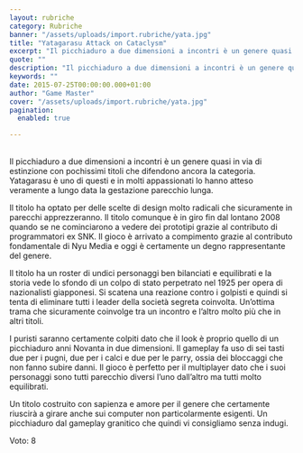 ```yaml
---
layout: rubriche
category: Rubriche
banner: "/assets/uploads/import.rubriche/yata.jpg"
title: "Yatagarasu Attack on Cataclysm"
excerpt: "Il picchiaduro a due dimensioni a incontri è un genere quasi in via di estinzione con pochissimi titoli che difendono ancora la categoria. Yatagarasu è uno di questi e in molti appassionati lo hanno atteso veramente a lungo data la gestazione parecchio lunga. Il titolo ha optato per delle scelte di design molto radicali che [&hellip"
quote: ""
description: "Il picchiaduro a due dimensioni a incontri è un genere quasi in via di estinzione con pochissimi titoli che difendono ancora la categoria. Yatagarasu è uno di questi e in molti appassionati lo hanno atteso veramente a lungo data la gestazione parecchio lunga. Il titolo ha optato per delle scelte di design molto radicali che [&hellip"
keywords: ""
date: 2015-07-25T00:00:00.000+01:00
author: "Game Master"
cover: "/assets/uploads/import.rubriche/yata.jpg"
pagination:
  enabled: true

---
```


[](https://hotmc.com/wp-content/uploads/2015/07/yata.jpg)  
Il picchiaduro a due dimensioni a incontri è un genere quasi in via di estinzione con pochissimi titoli che difendono ancora la categoria. Yatagarasu è uno di questi e in molti appassionati lo hanno atteso veramente a lungo data la gestazione parecchio lunga.

Il titolo ha optato per delle scelte di design molto radicali che sicuramente in parecchi apprezzeranno. Il titolo comunque è in giro fin dal lontano 2008 quando se ne cominciarono a vedere dei prototipi grazie al contributo di programmatori ex SNK. Il gioco è arrivato a compimento grazie al contributo fondamentale di Nyu Media e oggi è certamente un degno rappresentante del genere.

[](https://hotmc.com/wp-content/uploads/2015/07/yata-2.jpg)

Il titolo ha un roster di undici personaggi ben bilanciati e equilibrati e la storia vede lo sfondo di un colpo di stato perpetrato nel 1925 per opera di nazionalisti giapponesi. Si scatena una reazione contro i golpisti e quindi si tenta di eliminare tutti i leader della società segreta coinvolta. Un’ottima trama che sicuramente coinvolge tra un incontro e l’altro molto più che in altri titoli.

I puristi saranno certamente colpiti dato che il look è proprio quello di un picchiaduro anni Novanta in due dimensioni. Il gameplay fa uso di sei tasti due per i pugni, due per i calci e due per le parry, ossia dei bloccaggi che non fanno subire danni. Il gioco è perfetto per il multiplayer dato che i suoi personaggi sono tutti parecchio diversi l’uno dall’altro ma tutti molto equilibrati.

Un titolo costruito con sapienza e amore per il genere che certamente riuscirà a girare anche sui computer non particolarmente esigenti. Un picchiaduro dal gameplay granitico che quindi vi consigliamo senza indugi.

Voto: 8